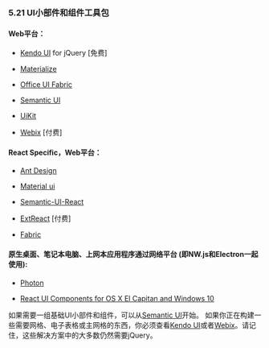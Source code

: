 ### 5.21 UI小部件和组件工具包

#### Web平台：

* [Kendo UI](http://www.telerik.com/kendo-ui) for jQuery \[免费\]

* [Materialize](http://materializecss.com/)

* [Office UI Fabric](http://dev.office.com/fabric)

* [Semantic UI](http://semantic-ui.com/)

* [UiKit](https://getuikit.com/)

* [Webix](http://webix.com/) \[付费\]

#### React Specific，Web平台：

* [Ant Design](https://ant.design/)

* [Material ui](http://material-ui.com/)

* [Semantic-UI-React](https://react.semantic-ui.com/)

* [ExtReact](https://www.sencha.com/products/extreact/#app) \[付费\]

* [Fabric](https://developer.microsoft.com/en-us/fabric)

#### 原生桌面、笔记本电脑、上网本应用程序通过网络平台 (即NW.js和Electron一起使用):

* [Photon](http://photonkit.com/)

* [React UI Components for OS X El Capitan and Windows 10](http://gabrielbull.github.io/react-desktop/)

如果需要一组基础UI小部件和组件，可以从[Semantic UI](http://semantic-ui.com/)开始。
如果你正在构建一些需要网格、电子表格或主网格的东西，你必须查看[Kendo UI](http://www.telerik.com/kendo-ui)或者[Webix](http://webix.com/)。请记住，这些解决方案中的大多数仍然需要jQuery。